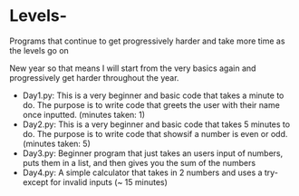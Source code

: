 # Levels-
Programs that continue to get progressively harder and take more time as the levels go on

New year so that means I will start from the very basics again and progressively get harder throughout the year. 

-  Day1.py: This is a very beginner and basic code that takes a minute to do. The purpose is to write code that greets the user with their name once inputted. (minutes taken: 1) <br />
-  Day2.py: This is a very beginner and basic code that takes 5 minutes to do. The purpose is to write code that showsif a number is even or odd. (minutes taken: 5) <br />
- Day3.py: Beginner program that just takes an users input of numbers, puts them in a list, and then gives you the sum of the numbers <br />
- Day4.py: A simple calculator that takes in 2 numbers and uses a try-except for invalid inputs (~ 15 minutes) <br />
